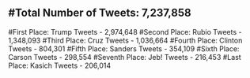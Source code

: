 #Total Number of Tweets: 7,237,858 
---
#First Place: Trump Tweets - 2,974,648
#Second Place: Rubio Tweets - 1,348,093
#Third Place: Cruz Tweets - 1,036,664
#Fourth Place: Clinton Tweets - 804,301
#Fifth Place: Sanders Tweets - 354,109
#Sixth Place: Carson Tweets - 298,554
#Seventh Place: Jeb! Tweets - 216,453
#Last Place: Kasich Tweets - 206,014
